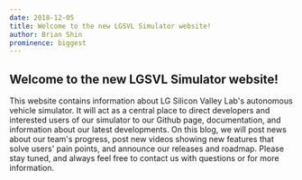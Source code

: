 ```yaml
---
date: 2018-12-05
title: Welcome to the new LGSVL Simulator website!
author: Brian Shin
prominence: biggest
---
```


## Welcome to the new LGSVL Simulator website!

This website contains information about LG Silicon Valley Lab's autonomous vehicle simulator.
It will act as a central place to direct developers and interested users of our simulator to our Github page, documentation, and information about our latest developments.
On this blog, we will post news about our team's progress, post new videos showing new features that solve users' pain points, and announce our releases and roadmap. Please stay tuned, and always feel free to contact us with questions or for more information.
